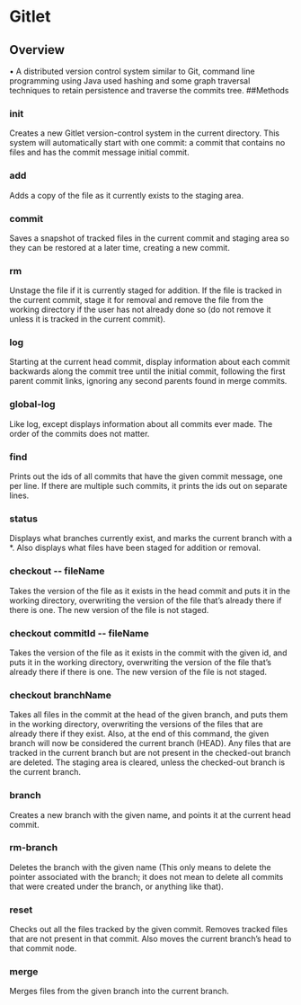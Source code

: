 # Gitlet
## Overview
• A distributed version control system similar to Git, command line programming using Java used hashing and some graph traversal techniques to retain persistence
and traverse the commits tree.
##Methods
### init 
Creates a new Gitlet version-control system in the current directory. This system will automatically start with one commit: a commit that contains no files and has the commit message initial commit.
### add
Adds a copy of the file as it currently exists to the staging area.
### commit
Saves a snapshot of tracked files in the current commit and staging area so they can be restored at a later time, creating a new commit.
### rm
Unstage the file if it is currently staged for addition. If the file is tracked in the current commit, stage it for removal and remove the file from the working directory if the user has not already done so (do not remove it unless it is tracked in the current commit).
### log 
Starting at the current head commit, display information about each commit backwards along the commit tree until the initial commit, following the first parent commit links, ignoring any second parents found in merge commits.
### global-log
Like log, except displays information about all commits ever made. The order of the commits does not matter.
### find
Prints out the ids of all commits that have the given commit message, one per line. If there are multiple such commits, it prints the ids out on separate lines.
### status
Displays what branches currently exist, and marks the current branch with a *. Also displays what files have been staged for addition or removal.
### checkout -- fileName
Takes the version of the file as it exists in the head commit and puts it in the working directory, overwriting the version of the file that’s already there if there is one. The new version of the file is not staged.
### checkout commitId -- fileName
Takes the version of the file as it exists in the commit with the given id, and puts it in the working directory, overwriting the version of the file that’s already there if there is one. The new version of the file is not staged.
### checkout branchName
Takes all files in the commit at the head of the given branch, and puts them in the working directory, overwriting the versions of the files that are already there if they exist. Also, at the end of this command, the given branch will now be considered the current branch (HEAD). Any files that are tracked in the current branch but are not present in the checked-out branch are deleted. The staging area is cleared, unless the checked-out branch is the current branch.
### branch
Creates a new branch with the given name, and points it at the current head commit.
### rm-branch
Deletes the branch with the given name (This only means to delete the pointer associated with the branch; it does not mean to delete all commits that were created under the branch, or anything like that).
### reset
Checks out all the files tracked by the given commit. Removes tracked files that are not present in that commit. Also moves the current branch’s head to that commit node.
### merge
Merges files from the given branch into the current branch.
